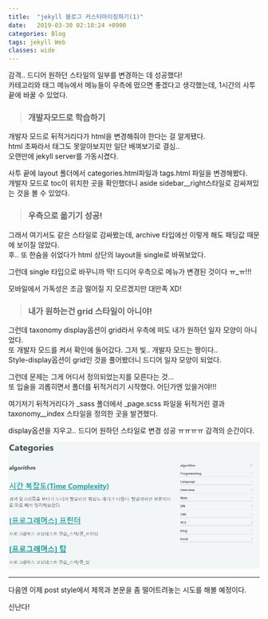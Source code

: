 ```yaml
---
title:  "jekyll 블로그 커스터마이징하기(1)"
date:   2019-03-30 02:10:24 +0900
categories: Blog
tags: jekyll Web
classes: wide
---
```


감격.. 드디어 원하던 스타일의 일부를 변경하는 데 성공했다!  
카테고리와 태그 메뉴에서 메뉴들이 우측에 떴으면 좋겠다고 생각했는데, 1시간의 사투 끝에 바꿀 수 있었다.  
  
> ### 개발자모드로 학습하기
  
개발자 모드로 뒤적거리다가 html을 변경해줘야 한다는 걸 알게됐다.  
html 초짜라서 태그도 못알아보지만 일단 배껴보기로 결심..  
오랜만에 jekyll server를 가동시켰다.  

사투 끝에 layout 폴더에서 categories.html파일과 tags.html 파일을 변경해봤다.  
개발자 모드로 toc이 위치한 곳을 확인했더니 aside sidebar__right스타일로 감싸져있는 것을 볼 수 있었다.  

> ### 우측으로 옮기기 성공!
  
그래서 여기서도 같은 스타일로 감싸봤는데, archive 타입에선 이렇게 해도 패딩값 때문에 보이질 않았다.  
후.. 또 한숨을 쉬었다가 html 상단의 layout을 single로 바꿔보았다.  
  
그런데 single 타입으로 바꾸니까 딱! 드디어 우측으로 메뉴가 변경된 것이다 ㅠ_ㅠ!!!  
  
모바일에서 가독성은 조금 떨어질 지 모르겠지만 대만족 XD!

> ### 내가 원하는건 grid 스타일이 아니야!
  
그런데 taxonomy display옵션이 grid라서 우측에 떠도 내가 원하던 일자 모양이 아니었다.  
또 개발자 모드를 켜서 확인에 들어갔다. 그저 빛.. 개발자 모드는 짱이다..  
Style-display옵션이 grid인 것을 풀어봤더니 드디어 일자 모양이 되었다.  
  
그런데 문제는 그게 어디서 정의되었는지를 모른다는 것...  
또 입술을 괴롭히면서 폴더를 뒤적거리기 시작했다. 어딘가엔 있을거야!!!  
  
여기저기 뒤적거리다가 _sass 폴더에서 _page.scss 파일을 뒤적거린 결과 taxonomy__index 스타일을 정의한 곳을 발견했다.  
  
display옵션을 지우고.. 드디어 원하던 스타일로 변경 성공 ㅠㅠㅠㅠ 감격의 순간이다.  

![변경된 카테고리 메뉴](/assets/images/category_style.PNG)

___
다음엔 이제 post style에서 제목과 본문을 좀 떨어트려놓는 시도를 해볼 예정이다.  
  
신난다!  